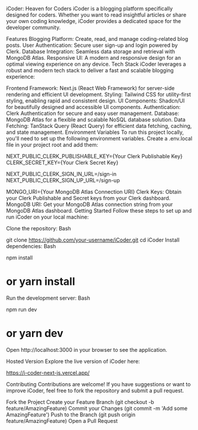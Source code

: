 iCoder: Heaven for Coders
iCoder is a blogging platform specifically designed for coders. Whether you want to read insightful articles or share your own coding knowledge, iCoder provides a dedicated space for the developer community.

Features
Blogging Platform: Create, read, and manage coding-related blog posts.
User Authentication: Secure user sign-up and login powered by Clerk.
Database Integration: Seamless data storage and retrieval with MongoDB Atlas.
Responsive UI: A modern and responsive design for an optimal viewing experience on any device.
Tech Stack
iCoder leverages a robust and modern tech stack to deliver a fast and scalable blogging experience:

Frontend Framework: Next.js (React Web Framework) for server-side rendering and efficient UI development.
Styling: Tailwind CSS for utility-first styling, enabling rapid and consistent design.
UI Components: Shadcn/UI for beautifully designed and accessible UI components.
Authentication: Clerk Authentication for secure and easy user management.
Database: MongoDB Atlas for a flexible and scalable NoSQL database solution.
Data Fetching: TanStack Query (React Query) for efficient data fetching, caching, and state management.
Environment Variables
To run this project locally, you'll need to set up the following environment variables. Create a .env.local file in your project root and add them:

NEXT_PUBLIC_CLERK_PUBLISHABLE_KEY={Your Clerk Publishable Key}
CLERK_SECRET_KEY={Your Clerk Secret Key}

NEXT_PUBLIC_CLERK_SIGN_IN_URL=/sign-in
NEXT_PUBLIC_CLERK_SIGN_UP_URL=/sign-up

MONGO_URI={Your MongoDB Atlas Connection URI}
Clerk Keys: Obtain your Clerk Publishable and Secret keys from your Clerk dashboard.
MongoDB URI: Get your MongoDB Atlas connection string from your MongoDB Atlas dashboard.
Getting Started
Follow these steps to set up and run iCoder on your local machine:

Clone the repository:
Bash

git clone https://github.com/your-username/iCoder.git
cd iCoder
Install dependencies:
Bash

npm install
# or yarn install
Run the development server:
Bash

npm run dev
# or yarn dev
Open http://localhost:3000 in your browser to see the application.

Hosted Version
Explore the live version of iCoder here:

https://i-coder-next-js.vercel.app/

Contributing
Contributions are welcome! If you have suggestions or want to improve iCoder, feel free to fork the repository and submit a pull request.

Fork the Project
Create your Feature Branch (git checkout -b feature/AmazingFeature)
Commit your Changes (git commit -m 'Add some AmazingFeature')
Push to the Branch (git push origin feature/AmazingFeature)
Open a Pull Request
